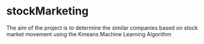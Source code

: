 # stockMarketing
The aim of the project is to determine the similar companies based on stock market movement using the Kmeans Machine Learning Algorithm
